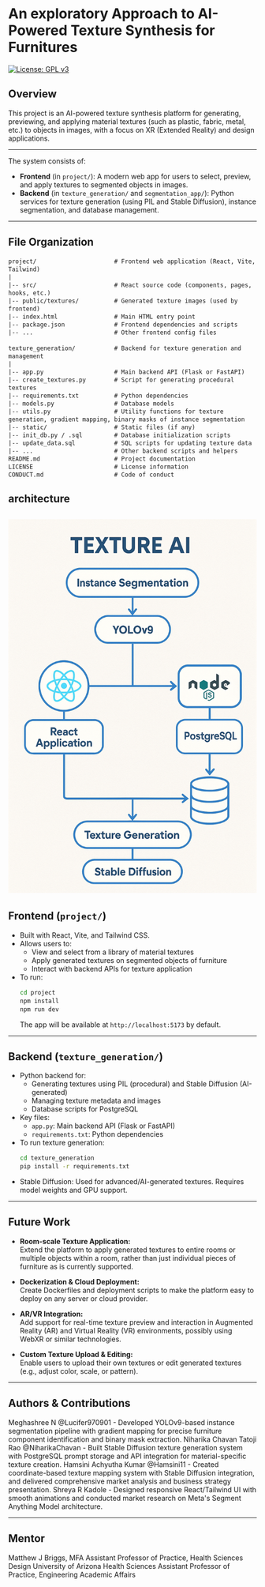 # An exploratory Approach to AI-Powered Texture Synthesis for Furnitures

[![License: GPL v3](https://img.shields.io/badge/License-GPLv3-blue.svg)](https://www.gnu.org/licenses/gpl-3.0)

## Overview
This project is an AI-powered texture synthesis platform for generating, previewing, and applying material textures (such as plastic, fabric, metal, etc.) to objects in images, with a focus on XR (Extended Reality) and design applications.

---

The system consists of:
- **Frontend** (in `project/`): A modern web app for users to select, preview, and apply textures to segmented objects in images.
- **Backend** (in `texture_generation/` and `segmentation_app/`): Python services for texture generation (using PIL and Stable Diffusion), instance segmentation, and database management.

---

## File Organization

```
project/                      # Frontend web application (React, Vite, Tailwind)
|
|-- src/                      # React source code (components, pages, hooks, etc.)
|-- public/textures/          # Generated texture images (used by frontend)
|-- index.html                # Main HTML entry point
|-- package.json              # Frontend dependencies and scripts
|-- ...                       # Other frontend config files

texture_generation/           # Backend for texture generation and management
|
|-- app.py                    # Main backend API (Flask or FastAPI)
|-- create_textures.py        # Script for generating procedural textures
|-- requirements.txt          # Python dependencies
|-- models.py                 # Database models
|-- utils.py                  # Utility functions for texture generation, gradient mapping, binary masks of instance segmentation
|-- static/                   # Static files (if any)
|-- init_db.py / .sql         # Database initialization scripts
|-- update_data.sql           # SQL scripts for updating texture data
|-- ...                       # Other backend scripts and helpers
README.md                     # Project documentation
LICENSE                       # License information
CONDUCT.md                    # Code of conduct
```
## architecture 

![Texture AI Architecture Diagram](./architecture_texture_ai.png)
---

## Frontend (`project/`)
- Built with React, Vite, and Tailwind CSS.
- Allows users to:
  - View and select from a library of material textures
  - Apply generated textures on segmented objects of furniture
  - Interact with backend APIs for texture application
- To run:
  ```bash
  cd project
  npm install
  npm run dev
  ```
  The app will be available at `http://localhost:5173` by default.

---

## Backend (`texture_generation/`)
- Python backend for:
  - Generating textures using PIL (procedural) and Stable Diffusion (AI-generated)
  - Managing texture metadata and images
  - Database scripts for PostgreSQL
- Key files:
  - `app.py`: Main backend API (Flask or FastAPI)
  - `requirements.txt`: Python dependencies
- To run texture generation:
  ```bash
  cd texture_generation
  pip install -r requirements.txt
  ```
- Stable Diffusion: Used for advanced/AI-generated textures. Requires model weights and GPU support.

---
## Future Work

- **Room-scale Texture Application:**  
  Extend the platform to apply generated textures to entire rooms or multiple objects within a room, rather than just individual pieces of furniture as is currently supported.

- **Dockerization & Cloud Deployment:**  
  Create Dockerfiles and deployment scripts to make the platform easy to deploy on any server or cloud provider.

- **AR/VR Integration:**  
  Add support for real-time texture preview and interaction in Augmented Reality (AR) and Virtual Reality (VR) environments, possibly using WebXR or similar technologies.

- **Custom Texture Upload & Editing:**  
  Enable users to upload their own textures or edit generated textures (e.g., adjust color, scale, or pattern).


---

## Authors & Contributions
Meghashree N @Lucifer970901  - Developed YOLOv9-based instance segmentation pipeline with gradient mapping for precise furniture component identification and binary mask extraction.
Niharika Chavan Tatoji Rao @NiharikaChavan - Built Stable Diffusion texture generation system with PostgreSQL prompt storage and API integration for material-specific texture creation.
Hamsini Achyutha Kumar @Hamsini11 - Created coordinate-based texture mapping system with Stable Diffusion integration, and delivered comprehensive market analysis and business strategy presentation.
Shreya R Kadole - Designed responsive React/Tailwind UI with smooth animations and conducted market research on Meta's Segment Anything Model architecture.


---
## Mentor
Matthew J Briggs, MFA
Assistant Professor of Practice, Health Sciences Design 
University of Arizona Health Sciences
Assistant Professor of Practice, Engineering Academic Affairs  



        

